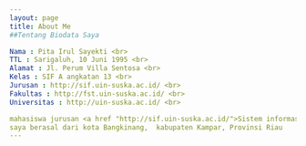 ```yaml
---
layout: page
title: About Me
##Tentang Biodata Saya

Nama : Pita Irul Sayekti <br>
TTL : Sarigaluh, 10 Juni 1995 <br>
Alamat : Jl. Perum Villa Sentosa <br>
Kelas : SIF A angkatan 13 <br>
Jurusan : http://sif.uin-suska.ac.id/ <br>
Fakultas : http://fst.uin-suska.ac.id/ <br>
Universitas : http://uin-suska.ac.id/ <br>

mahasiswa jurusan <a href "http://sif.uin-suska.ac.id/">Sistem informasi</a>, fakultas sains dan teknologi , <a href "http://uin-suska.ac.id/">Universitas Islam Negeri Sultan Syarif Kasim Riau </a>, angkatan 2013.
saya berasal dari kota Bangkinang,  kabupaten Kampar, Provinsi Riau
---
```

